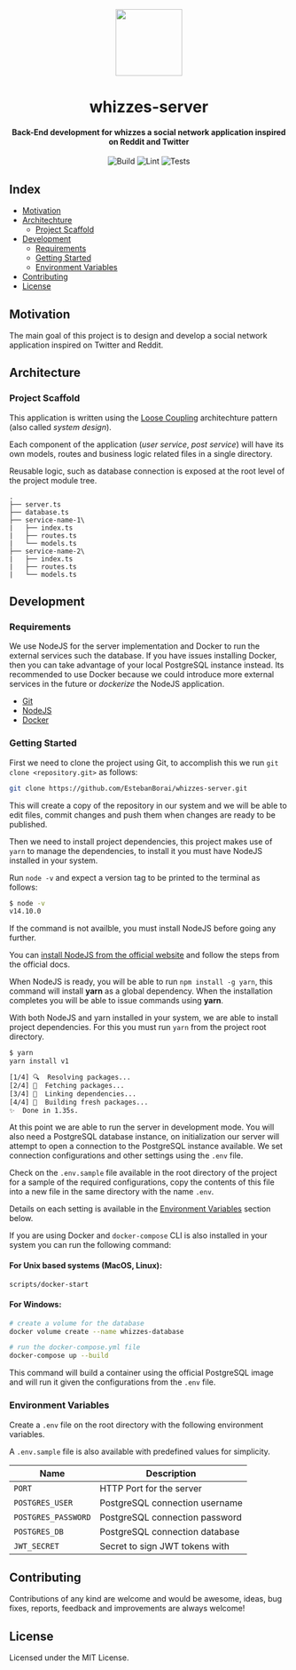 <div align="center">
  <img src="https://raw.githubusercontent.com/EstebanBorai/whizzes-server/main/assets/logo.png" height="120" width="120" />
  <h1>whizzes-server</h1>
  <h4 align="center">Back-End development for whizzes a social network application inspired on Reddit and Twitter</h4>
</div>

<div align="center">

  ![Build](https://github.com/EstebanBorai/whizzes-server/workflows/build/badge.svg)
  ![Lint](https://github.com/EstebanBorai/whizzes-server/workflows/lint/badge.svg)
  ![Tests](https://github.com/EstebanBorai/whizzes-server/workflows/test/badge.svg)

</div>

## Index

- [Motivation](#motivation)
- [Architechture](#architecture)
  - [Project Scaffold](#project-scaffold)
- [Development](#development)
  - [Requirements](#requirements)
  - [Getting Started](#getting-started)
  - [Environment Variables](#environment-variables)
- [Contributing](#contributing)
- [License](#license)

## Motivation

The main goal of this project is to design and develop a social network
application inspired on Twitter and Reddit.

## Architecture

### Project Scaffold

This application is written using the [Loose Coupling](https://en.wikipedia.org/wiki/Loose_coupling)
architechture pattern (also called _system design_).

Each component of the application (_user service_, _post service_) will have
its own models, routes and business logic related files in a single directory.

Reusable logic, such as database connection is exposed at the root level of
the project module tree.

```
.
├── server.ts
├── database.ts
├── service-name-1\
|   ├── index.ts
|   ├── routes.ts
|   └── models.ts
├── service-name-2\
|   ├── index.ts
|   ├── routes.ts
|   └── models.ts
```

## Development

### Requirements

We use NodeJS for the server implementation and Docker to run the
external services such the database. If you have issues installing
Docker, then you can take advantage of your local PostgreSQL instance
instead. Its recommended to use Docker because we could introduce
more external services in the future or _dockerize_ the NodeJS application.

- [Git](https://git-scm.com/downloads)
- [NodeJS](https://nodejs.org/)
- [Docker](https://www.docker.com/products/docker-desktop)

### Getting Started

First we need to clone the project using Git, to accomplish this we run
`git clone <repository.git>` as follows:

```bash
git clone https://github.com/EstebanBorai/whizzes-server.git
```

This will create a copy of the repository in our system and we will be able
to edit files, commit changes and push them when changes are ready to be published.

Then we need to install project dependencies, this project makes use of `yarn`
to manage the dependencies, to install it you must have NodeJS installed in your system.

Run `node -v` and expect a version tag to be printed to the terminal as follows:

```bash
$ node -v
v14.10.0
```

If the command is not availble, you must install NodeJS before going any
further.

You can [install NodeJS from the official website](https://nodejs.org/) and
follow the steps from the official docs.

When NodeJS is ready, you will be able to run `npm install -g yarn`, this command
will install **yarn** as a global dependency. When the installation completes
you will be able to issue commands using **yarn**.

With both NodeJS and yarn installed in your system, we are able to install
project dependencies. For this you must run `yarn` from the project root directory.

```bash
$ yarn
yarn install v1

[1/4] 🔍  Resolving packages...
[2/4] 🚚  Fetching packages...
[3/4] 🔗  Linking dependencies...
[4/4] 🔨  Building fresh packages...
✨  Done in 1.35s.
```

At this point we are able to run the server in development mode.
You will also need a PostgreSQL database instance, on initialization
our server will attempt to open a connection to the PostgreSQL instance
available. We set connection configurations and other settings using the
`.env` file.

Check on the `.env.sample` file available in the root directory of the
project for a sample of the required configurations, copy the contents of
this file into a new file in the same directory with the name `.env`.

Details on each setting is available in the [Environment Variables](#environment-variables)
section below.

If you are using Docker and `docker-compose` CLI is also installed in your
system you can run the following command:

#### For Unix based systems (MacOS, Linux):

```bash
scripts/docker-start
```

#### For Windows:

```bash
# create a volume for the database
docker volume create --name whizzes-database

# run the docker-compose.yml file
docker-compose up --build
```

This command will build a container using the official PostgreSQL image
and will run it given the configurations from the `.env` file.

### Environment Variables

Create a `.env` file on the root directory with the following
environment variables.

A `.env.sample` file is also available with predefined values for simplicity.

| Name                | Description                    |
| ------------------- | ------------------------------ |
| `PORT`              | HTTP Port for the server       |
| `POSTGRES_USER`     | PostgreSQL connection username |
| `POSTGRES_PASSWORD` | PostgreSQL connection password |
| `POSTGRES_DB`       | PostgreSQL connection database |
| `JWT_SECRET`        | Secret to sign JWT tokens with |

## Contributing

Contributions of any kind are welcome and would be awesome, ideas, bug fixes,
reports, feedback and improvements are always welcome!

## License

Licensed under the MIT License.
